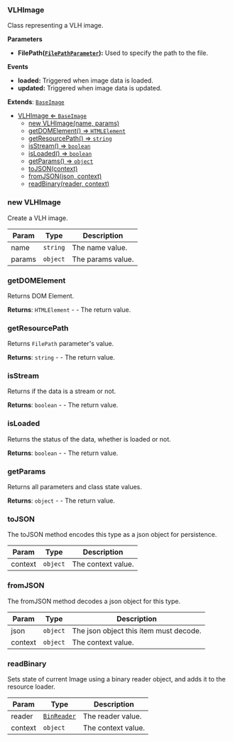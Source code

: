 <a name="VLHImage"></a>

### VLHImage 
Class representing a VLH image.

**Parameters**
* **FilePath([`FilePathParameter`](api/SceneTree\Parameters\FilePathParameter.md)):** Used to specify the path to the file.

**Events**
* **loaded:** Triggered when image data is loaded.
* **updated:** Triggered when image data is updated.


**Extends**: <code>[BaseImage](api/SceneTree\BaseImage.md)</code>  

* [VLHImage ⇐ <code>BaseImage</code>](#VLHImage)
    * [new VLHImage(name, params)](#new-VLHImage)
    * [getDOMElement() ⇒ <code>HTMLElement</code>](#getDOMElement)
    * [getResourcePath() ⇒ <code>string</code>](#getResourcePath)
    * [isStream() ⇒ <code>boolean</code>](#isStream)
    * [isLoaded() ⇒ <code>boolean</code>](#isLoaded)
    * [getParams() ⇒ <code>object</code>](#getParams)
    * [toJSON(context)](#toJSON)
    * [fromJSON(json, context)](#fromJSON)
    * [readBinary(reader, context)](#readBinary)

<a name="new_VLHImage_new"></a>

### new VLHImage
Create a VLH image.


| Param | Type | Description |
| --- | --- | --- |
| name | <code>string</code> | The name value. |
| params | <code>object</code> | The params value. |

<a name="VLHImage+getDOMElement"></a>

### getDOMElement
Returns DOM Element.


**Returns**: <code>HTMLElement</code> - - The return value.  
<a name="VLHImage+getResourcePath"></a>

### getResourcePath
Returns `FilePath` parameter's value.


**Returns**: <code>string</code> - - The return value.  
<a name="VLHImage+isStream"></a>

### isStream
Returns if the data is a stream or not.


**Returns**: <code>boolean</code> - - The return value.  
<a name="VLHImage+isLoaded"></a>

### isLoaded
Returns the status of the data, whether is loaded or not.


**Returns**: <code>boolean</code> - - The return value.  
<a name="VLHImage+getParams"></a>

### getParams
Returns all parameters and class state values.


**Returns**: <code>object</code> - - The return value.  
<a name="VLHImage+toJSON"></a>

### toJSON
The toJSON method encodes this type as a json object for persistence.



| Param | Type | Description |
| --- | --- | --- |
| context | <code>object</code> | The context value. |

<a name="VLHImage+fromJSON"></a>

### fromJSON
The fromJSON method decodes a json object for this type.



| Param | Type | Description |
| --- | --- | --- |
| json | <code>object</code> | The json object this item must decode. |
| context | <code>object</code> | The context value. |

<a name="VLHImage+readBinary"></a>

### readBinary
Sets state of current Image using a binary reader object, and adds it to the resource loader.



| Param | Type | Description |
| --- | --- | --- |
| reader | <code>[BinReader](api/SceneTree\BinReader.md)</code> | The reader value. |
| context | <code>object</code> | The context value. |

